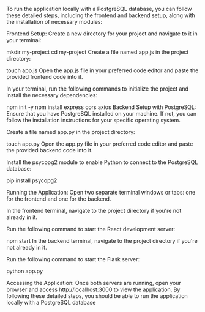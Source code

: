 To run the application locally with a PostgreSQL database, you can follow these detailed steps, including the frontend and backend setup, along with the installation of necessary modules:

Frontend Setup:
Create a new directory for your project and navigate to it in your terminal:


mkdir my-project
cd my-project
Create a file named app.js in the project directory:


touch app.js
Open the app.js file in your preferred code editor and paste the provided frontend code into it.

In your terminal, run the following commands to initialize the project and install the necessary dependencies:


npm init -y
npm install express cors axios
Backend Setup with PostgreSQL:
Ensure that you have PostgreSQL installed on your machine. If not, you can follow the installation instructions for your specific operating system.

Create a file named app.py in the project directory:


touch app.py
Open the app.py file in your preferred code editor and paste the provided backend code into it.

Install the psycopg2 module to enable Python to connect to the PostgreSQL database:


pip install psycopg2


Running the Application:
Open two separate terminal windows or tabs: one for the frontend and one for the backend.

In the frontend terminal, navigate to the project directory if you're not already in it.

Run the following command to start the React development server:


npm start
In the backend terminal, navigate to the project directory if you're not already in it.

Run the following command to start the Flask server:


python app.py


Accessing the Application:
Once both servers are running, open your browser and access http://localhost:3000 to view the application.
By following these detailed steps, you should be able to run the application locally with a PostgreSQL database